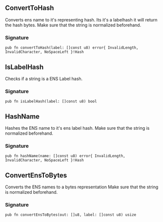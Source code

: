 ## ConvertToHash
Converts ens name to it's representing hash.
Its it's a labelhash it will return the hash bytes.
Make sure that the string is normalized beforehand.

### Signature

```zig
pub fn convertToHash(label: []const u8) error{ InvalidLength, InvalidCharacter, NoSpaceLeft }!Hash
```

## IsLabelHash
Checks if a string is a ENS Label hash.

### Signature

```zig
pub fn isLabelHash(label: []const u8) bool
```

## HashName
Hashes the ENS name to it's ens label hash.
Make sure that the string is normalized beforehand.

### Signature

```zig
pub fn hashName(name: []const u8) error{ InvalidLength, InvalidCharacter, NoSpaceLeft }!Hash
```

## ConvertEnsToBytes
Converts the ENS names to a bytes representation
Make sure that the string is normalized beforehand.

### Signature

```zig
pub fn convertEnsToBytes(out: []u8, label: []const u8) usize
```

